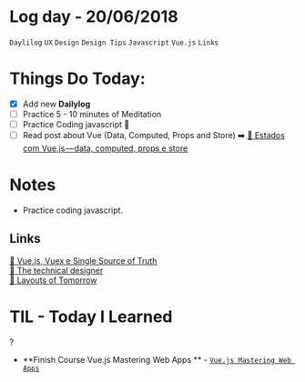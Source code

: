 # Log day - 20/06/2018

`Daylilog` `UX` `Design` `Design Tips` `Javascript` `Vue.js` `Links` 

# Things Do Today:
- [x] Add new **Dailylog**
- [ ] Practice 5 - 10 minutes of Meditation
- [ ] Practice Coding javascript :metal:
- [ ] Read post about Vue (Data, Computed, Props and Store) ➡️  [:newspaper: Estados com Vue.js — data, computed, props e store](https://blog.codecasts.com.br/estados-com-vue-js-data-computed-props-e-store-d8c6da4627ca)

# Notes
- Practice coding javascript.

## Links

[:movie_camera: Vue.js, Vuex e Single Source of Truth](https://www.youtube.com/watch?v=QIGFxhUQ_VM&t=432s)  
[:newspaper: The technical designer](https://medium.com/envoy-design/the-technical-designer-2cb20fa5f108)  
[:newspaper: Layouts of Tomorrow ](https://mxb.at/blog/layouts-of-tomorrow/)

# TIL - Today I Learned
?


- **Finish Course Vue.js Mastering Web Apps ** - [`Vue.js Mastering Web Apps`](https://github.com/wgoulaart/vue-js-mastering-webapps)